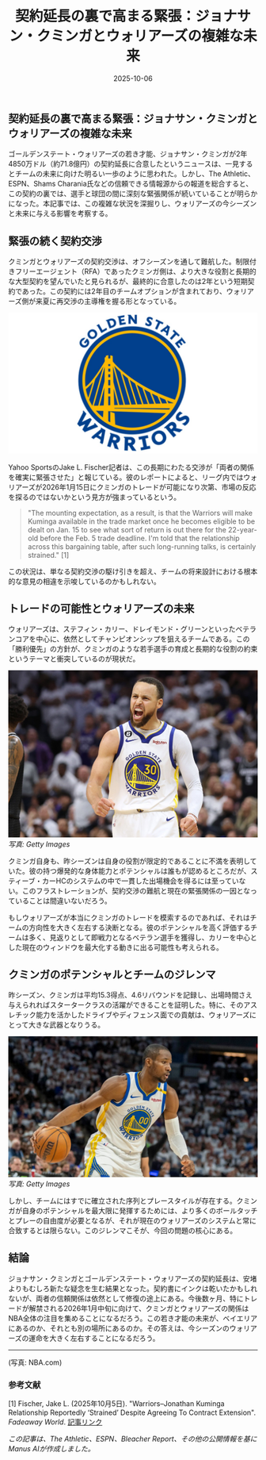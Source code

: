 ﻿---
title: "契約延長の裏で高まる緊張：ジョナサン・クミンガとウォリアーズの複雑な未来"
date: 2025-10-06
tags: [NBA, ジョナサン・クミンガ, ウォリアーズ, トレード]
category: nba
image: /ltb-blog/nba_images/nba_20251006_Kuminga-Complex-Future1.png
description: "ジョナサン・クミンガの契約延長を巡る緊張と、ウォリアーズの今後への影響をわかりやすく整理します。"
---

## 契約延長の裏で高まる緊張：ジョナサン・クミンガとウォリアーズの複雑な未来

ゴールデンステート・ウォリアーズの若き才能、ジョナサン・クミンガが2年4850万ドル（約71.8億円）の契約延長に合意したというニュースは、一見するとチームの未来に向けた明るい一歩のように思われた。しかし、The Athletic、ESPN、Shams Charania氏などの信頼できる情報源からの報道を総合すると、この契約の裏では、選手と球団の間に深刻な緊張関係が続いていることが明らかになった。本記事では、この複雑な状況を深掘りし、ウォリアーズの今シーズンと未来に与える影響を考察する。

## 緊張の続く契約交渉

クミンガとウォリアーズの契約交渉は、オフシーズンを通して難航した。制限付きフリーエージェント（RFA）であったクミンガ側は、より大きな役割と長期的な大型契約を望んでいたと見られるが、最終的に合意したのは2年という短期契約であった。この契約には2年目のチームオプションが含まれており、ウォリアーズ側が来夏に再交渉の主導権を握る形となっている。

![ウォリアーズのロゴ](/nba_images/nba_20251006_Kuminga-Complex-Future2.png)

Yahoo SportsのJake L. Fischer記者は、この長期にわたる交渉が「両者の関係を確実に緊張させた」と報じている。彼のレポートによると、リーグ内ではウォリアーズが2026年1月15日にクミンガのトレードが可能になり次第、市場の反応を探るのではないかという見方が強まっているという。

> "The mounting expectation, as a result, is that the Warriors will make Kuminga available in the trade market once he becomes eligible to be dealt on Jan. 15 to see what sort of return is out there for the 22-year-old before the Feb. 5 trade deadline. I'm told that the relationship across this bargaining table, after such long-running talks, is certainly strained." [1]

この状況は、単なる契約交渉の駆け引きを超え、チームの将来設計における根本的な意見の相違を示唆しているのかもしれない。

## トレードの可能性とウォリアーズの未来

ウォリアーズは、ステフィン・カリー、ドレイモンド・グリーンといったベテランコアを中心に、依然としてチャンピオンシップを狙えるチームである。この「勝利優先」の方針が、クミンガのような若手選手の育成と長期的な役割の約束というテーマと衝突しているのが現状だ。

![ステフィン・カリー](/nba_images/nba_20251006_Kuminga-Complex-Future3.png)
*写真: Getty Images*

クミンガ自身も、昨シーズンは自身の役割が限定的であることに不満を表明していた。彼の持つ爆発的な身体能力とポテンシャルは誰もが認めるところだが、スティーブ・カーHCのシステムの中で一貫した出場機会を得るには至っていない。このフラストレーションが、契約交渉の難航と現在の緊張関係の一因となっていることは間違いないだろう。

もしウォリアーズが本当にクミンガのトレードを模索するのであれば、それはチームの方向性を大きく左右する決断となる。彼のポテンシャルを高く評価するチームは多く、見返りとして即戦力となるベテラン選手を獲得し、カリーを中心とした現在のウィンドウを最大化する動きに出る可能性も考えられる。

## クミンガのポテンシャルとチームのジレンマ

昨シーズン、クミンガは平均15.3得点、4.6リバウンドを記録し、出場時間さえ与えられればスタータークラスの活躍ができることを証明した。特に、そのアスレチック能力を活かしたドライブやディフェンス面での貢献は、ウォリアーズにとって大きな武器となりうる。

![クミンガのアクションショット](/nba_images/nba_20251006_Kuminga-Complex-Future4.png)
*写真: Getty Images*

しかし、チームにはすでに確立された序列とプレースタイルが存在する。クミンガが自身のポテンシャルを最大限に発揮するためには、より多くのボールタッチとプレーの自由度が必要となるが、それが現在のウォリアーズのシステムと常に合致するとは限らない。このジレンマこそが、今回の問題の核心にある。

## 結論

ジョナサン・クミンガとゴールデンステート・ウォリアーズの契約延長は、安堵よりもむしろ新たな疑念を生む結果となった。契約書にインクは乾いたかもしれないが、両者の信頼関係は依然として修復の途上にある。今後数ヶ月、特にトレードが解禁される2026年1月中旬に向けて、クミンガとウォリアーズの関係はNBA全体の注目を集めることになるだろう。この若き才能の未来が、ベイエリアにあるのか、それとも別の場所にあるのか。その答えは、今シーズンのウォリアーズの運命を大きく左右することになるだろう。

---

(写真: NBA.com)

### 参考文献

[1] Fischer, Jake L. (2025年10月5日). "Warriors–Jonathan Kuminga Relationship Reportedly ‘Strained’ Despite Agreeing To Contract Extension". *Fadeaway World*. [記事リンク](https://fadeawayworld.net/nba-trade-rumors/golden-state-warriors/warriors-jonathan-kuminga-relationship-reportedly-strained-despite-agreeing-contract-extension)

*この記事は、The Athletic、ESPN、Bleacher Report、その他の公開情報を基にManus AIが作成しました。*
